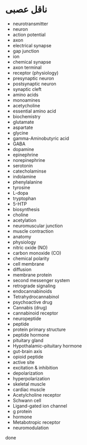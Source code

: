 ﻿<h1>ناقل عصبی</h1>
<ul>
    <li>neurotransmitter</li>
    <li>neuron</li>
    <li>action potential</li>
    <li>axon</li>
    <li>electrical synapse</li>
    <li>gap junction</li>
    <li>ion</li>
    <li>chemical synapse</li>
    <li>axon terminal</li>
    <li>receptor (physiology)</li>
    <li>presynaptic neuron</li>
    <li>postsynaptic neuron</li>
    <li>synaptic cleft</li>
    <li>amino acids</li>
    <li>monoamines</li>
    <li>acetycholine</li>
    <li>essential amino acid</li>
    <li>biochemistry</li>
    <li>glutamate</li>
    <li>aspartate</li>
    <li>glycine</li>
    <li>gamma-Aminobutyric acid</li>
    <li>GABA</li>
    <li>dopamine</li>
    <li>epinephrine</li>
    <li>norepinephrine</li>
    <li>serotonin</li>
    <li>catecholaminse</li>
    <li>indolamine</li>
    <li>phenylalanine</li>
    <li>tyrosine</li>
    <li>L-dopa</li>
    <li>tryptophan</li>
    <li>5-HTP</li>
    <li>biosynthesis</li>
    <li>choline</li>
    <li>acetylation</li>
    <li>neuromuscular junction</li>
    <li>muscle contraction</li>
    <li>anatomy</li>
    <li>physiology</li>
    <li>nitric oxide (NO)</li>
    <li>carbon monoxide (CO)</li>
    <li>chemical polarity</li>
    <li>cell membrane</li>
    <li>diffusion</li>
    <li>membrane protein</li>
    <li>second messenger system</li>
    <li>retrograde signaling</li>
    <li>endocannabinoids</li>
    <li>Tetrahydrocannabinol</li>
    <li>psychoactive drug</li>
    <li>Cannabis (drug)</li>
    <li>cannabinoid receptor</li>
    <li>neuropeptide</li>
    <li>peptide</li>
    <li>protein primary structure</li>
    <li>peptide hormone</li>
    <li>pituitary gland</li>
    <li>Hypothalamic–pituitary hormone</li>
    <li>gut-brain axis</li>
    <li>opioid peptide</li>
    <li>active site</li>
    <li>excitation & inhibition</li>
    <li>depolarization</li>
    <li>hyperpolarization</li>
    <li>skeletal muscle</li>
    <li>cardiac muscle</li>
    <li>Acetylcholine receptor</li>
    <li>Schwann cell</li>
    <li>Ligand-gated ion channel</li>
    <li>g protein</li>
    <li>hormone</li>
    <li>Metabotropic receptor</li>
    <li>neuromodulation</li>
</ul>

<p>
    done
</p>